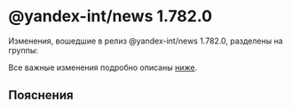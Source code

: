 # @yandex-int/news 1.782.0

<!-- ЧЕЛОВЕЧЕСКОЕ ВСТУПЛЕНИЕ -->

Изменения, вошедшие в релиз @yandex-int/news 1.782.0, разделены на группы:

Все важные изменения подробно описаны [ниже](#Пояснения).

## Пояснения

